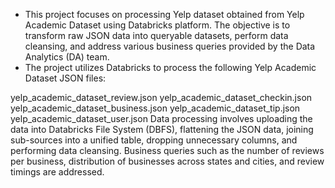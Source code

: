 - This project focuses on processing Yelp dataset obtained from Yelp Academic Dataset using Databricks platform. The objective is to transform raw JSON data into queryable datasets, perform data cleansing, and address various business queries provided by the Data Analytics (DA) team.
- The project utilizes Databricks to process the following Yelp Academic Dataset JSON files:

yelp_academic_dataset_review.json
yelp_academic_dataset_checkin.json
yelp_academic_dataset_business.json
yelp_academic_dataset_tip.json
yelp_academic_dataset_user.json
Data processing involves uploading the data into Databricks File System (DBFS), flattening the JSON data, joining sub-sources into a unified table, dropping unnecessary columns, and performing data cleansing. Business queries such as the number of reviews per business, distribution of businesses across states and cities, and review timings are addressed.
<!---
dannicai2024/dannicai2024 is a ✨ special ✨ repository because its `README.md` (this file) appears on your GitHub profile.
You can click the Preview link to take a look at your changes.
--->
